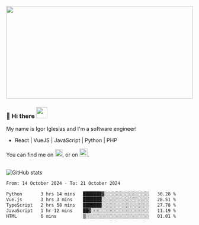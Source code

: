 <img src="https://c.tenor.com/KjVxfRrrncUAAAAd/matrix.gif" width="100%" height="250px">

### 🔭 Hi there <img src="https://raw.githubusercontent.com/MartinHeinz/MartinHeinz/master/wave.gif" width="30px">


My name is Igor Iglesias and I'm a software engineer!
<br>

<ul>
  <li> React | VueJS | JavaScript | Python | PHP </li>
</ul>
You can find me on <a href="https://twitter.com/IgorIglesias5"><img src="https://i.imgur.com/JLLlB5S.png" width="20px"></a>, or on <a href="https://www.linkedin.com/in/igor-iglesias-62478428/"><img src="https://i.imgur.com/PXyIkWx.png" width="22px"></a>.

<br>
<br>

![GitHub stats](https://github-readme-stats.vercel.app/api?username=igoiglesias&show_icons=true&count_private=true&theme=chartreuse-dark&hide_title=true)

<!--START_SECTION:waka-->

```txt
From: 14 October 2024 - To: 21 October 2024

Python       3 hrs 14 mins   ███████▓░░░░░░░░░░░░░░░░░   30.28 %
Vue.js       3 hrs 3 mins    ███████░░░░░░░░░░░░░░░░░░   28.51 %
TypeScript   2 hrs 58 mins   ███████░░░░░░░░░░░░░░░░░░   27.78 %
JavaScript   1 hr 12 mins    ██▓░░░░░░░░░░░░░░░░░░░░░░   11.19 %
HTML         6 mins          ▒░░░░░░░░░░░░░░░░░░░░░░░░   01.01 %
```

<!--END_SECTION:waka-->
